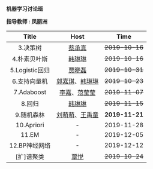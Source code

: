 **机器学习讨论班**  
  
**指导教师 : 凤丽洲**  
  
Title | Host | Time
:----: | :----: | :----:
3.决策树 | [蔡承真](https://github.com/ccz-123) | ~~2019-10-16~~
4.朴素贝叶斯 | [韩琳琳](https://github.com/SA5233) | ~~2019-10-16~~
5.Logistic回归 | [贾晓磊](https://github.com/dexterlee1993) | ~~2019-10-31~~
6.支持向量机 | [郭嘉琪](https://github.com/ordinary-precious)、[韩琳琳](https://github.com/SA5233) | ~~2019-10-23~~
7.Adaboost | [李嘉](https://github.com/lijia2019310)、[范莹莹](https://github.com/Nicefyy) | ~~2019-11-07~~
8.回归 | [韩琳琳](https://github.com/SA5233) | ~~2019-11-15~~
9.随机森林 | [刘萌萌](https://github.com/Mengmengliu6)、[王禹童](https://github.com/wangyutong-97) | **2019-11-21**
10.Apriori | - | 2019-11-28
11.EM | - | 2019-12-05
12.BP神经网络 | - | 2019-12-12
[扩]谱聚类 | [覃悦](https://github.com/QinY-Stat) | ~~2019-10-24~~
